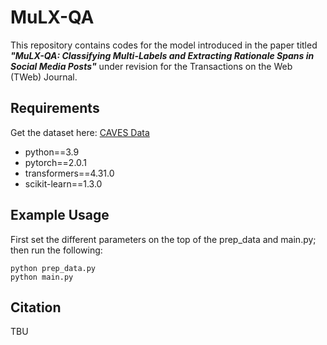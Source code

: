 # MuLX-QA
This repository contains codes for the model introduced in the paper titled ***"MuLX-QA: Classifying Multi-Labels and Extracting Rationale Spans in Social Media Posts"***
under revision for the Transactions on the Web (TWeb) Journal.

## Requirements
Get the dataset here: [CAVES Data](https://github.com/sohampoddar26/caves-data)

- python==3.9
- pytorch==2.0.1
- transformers==4.31.0
- scikit-learn==1.3.0


## Example Usage 
First set the different parameters on the top of the prep_data and main.py; then run the following:

```
python prep_data.py
python main.py
```


## Citation
TBU